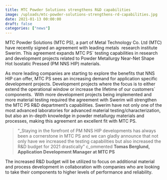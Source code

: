 ```yaml
---
title: MTC Powder Solutions strengthens R&D capabilities
image: /uploads/mtc-powder-solutions-strengthens-rd-capabilities.jpg
date: 2021-01-13 00:00:00
draft: false
categories: ["news"]
---
```

MTC Powder Solutions (MTC PS), a part of Metal Technology Co. Ltd (MTC) have recently signed an agreement with leading metals  research institute Swerim. This agreement expands MTC PS\` testing capabilities in research and development projects related to Powder Metallurgy Near-Net Shape Hot Isostatic Pressed (PM NNS HIP) materials.

As more leading companies are starting to explore the benefits that NNS HIP can offer, MTC PS sees an increasing demand for application specific development projects. Development projects where the focus is to either extend the operational window or increase the lifetime of our customers\` components.  With more development projects being implemented and more material testing required the agreement with Swerim will strengthen the MTC PS R&D department’s capabilities. Swerim have not only one of the most advanced laboratories for advanced material testing/characterization, but also an in-depth knowledge in powder metallurgy materials and processes, making this agreement an excellent fit with MTC PS.

> “_Staying in the forefront of PM NNS HIP developments has always been a cornerstone in MTC PS and we can gladly announce that not only have we increased the testing capabilities but also increased the R&D budget for 2021 drastically” c_ommented **Tomas Berglund, Application Development Manager at MTC PS**

The increased R&D budget will be utilized to focus on additional material and process development in collaboration with companies who are looking to take their components to higher levels of performance and reliability.